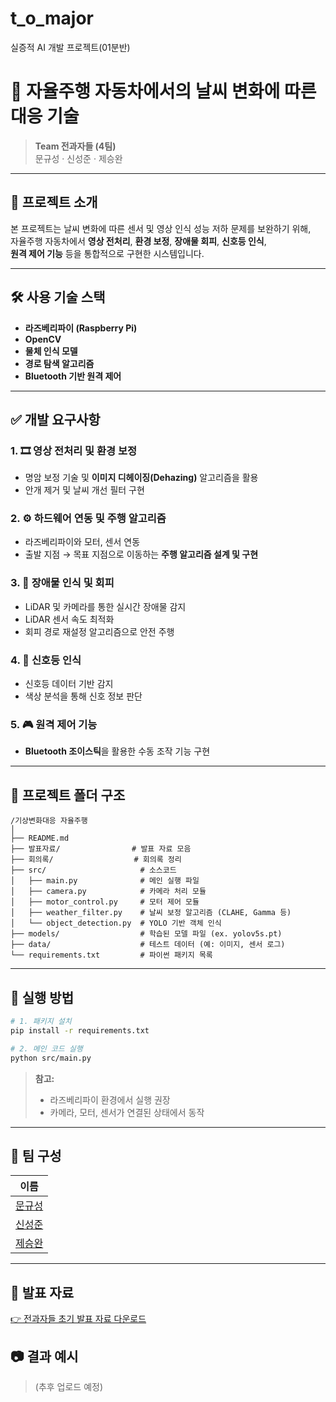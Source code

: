 # t_o_major
실증적 AI 개발 프로젝트(01분반)

# 🚗 자율주행 자동차에서의 날씨 변화에 따른 대응 기술

> **Team 전과자들 (4팀)**  
> 문규성 · 신성준 · 제승완

---

## 📌 프로젝트 소개

본 프로젝트는 날씨 변화에 따른 센서 및 영상 인식 성능 저하 문제를 보완하기 위해,  
자율주행 자동차에서 **영상 전처리**, **환경 보정**, **장애물 회피**, **신호등 인식**,  
**원격 제어 기능** 등을 통합적으로 구현한 시스템입니다.

---

## 🛠️ 사용 기술 스택

- **라즈베리파이 (Raspberry Pi)**
- **OpenCV**
- **물체 인식 모델**
- **경로 탐색 알고리즘**
- **Bluetooth 기반 원격 제어**

---

## ✅ 개발 요구사항

### 1. 🎞️ 영상 전처리 및 환경 보정
- 명암 보정 기술 및 **이미지 디헤이징(Dehazing)** 알고리즘을 활용
- 안개 제거 및 날씨 개선 필터 구현

### 2. ⚙️ 하드웨어 연동 및 주행 알고리즘
- 라즈베리파이와 모터, 센서 연동
- 출발 지점 → 목표 지점으로 이동하는 **주행 알고리즘 설계 및 구현**

### 3. 🚧 장애물 인식 및 회피
- LiDAR 및 카메라를 통한 실시간 장애물 감지
- LiDAR 센서 속도 최적화
- 회피 경로 재설정 알고리즘으로 안전 주행

### 4. 🚦 신호등 인식
- 신호등 데이터 기반 감지
- 색상 분석을 통해 신호 정보 판단

### 5. 🎮 원격 제어 기능
- **Bluetooth 조이스틱**을 활용한 수동 조작 기능 구현

---

## 📂 프로젝트 폴더 구조

```
/기상변화대응 자율주행
│
├── README.md
├── 발표자료/                # 발표 자료 모음
├── 회의록/                  # 회의록 정리
├── src/                     # 소스코드
│   ├── main.py              # 메인 실행 파일
│   ├── camera.py            # 카메라 처리 모듈
│   ├── motor_control.py     # 모터 제어 모듈
│   ├── weather_filter.py    # 날씨 보정 알고리즘 (CLAHE, Gamma 등)
│   └── object_detection.py  # YOLO 기반 객체 인식
├── models/                  # 학습된 모델 파일 (ex. yolov5s.pt)
├── data/                    # 테스트 데이터 (예: 이미지, 센서 로그)
└── requirements.txt         # 파이썬 패키지 목록
```

---

## 🚀 실행 방법

```bash
# 1. 패키지 설치
pip install -r requirements.txt

# 2. 메인 코드 실행
python src/main.py
```

> **참고:**  
> - 라즈베리파이 환경에서 실행 권장  
> - 카메라, 모터, 센서가 연결된 상태에서 동작

---

## 👥 팀 구성

| 이름     | 
|----------|
| [문규성](https://github.com/moon-moon1)   | 
| [신성준](https://github.com/tls5657)   | 
| [제승완](https://github.com/Jeseungwan)   | 

---

## 📑 발표 자료

[👉 전과자들 초기 발표 자료 다운로드](https://github.com/your-id/your-repo/blob/main/기상변화대응%20자율주행/발표자료/초기발표/전과자들-초기발표.pptx?raw=true)


## 📷 결과 예시

> (추후 업로드 예정)
